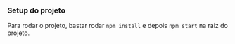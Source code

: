 ### Setup do projeto

Para rodar o projeto, bastar rodar `npm install` e depois `npm start` na raiz do projeto.
